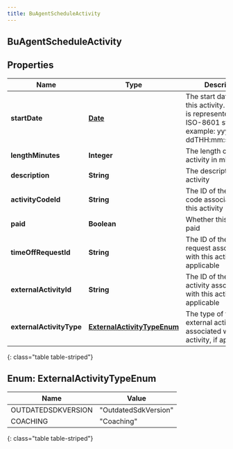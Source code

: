 ```yaml
---
title: BuAgentScheduleActivity
---
```


## BuAgentScheduleActivity

## Properties

| Name                     | Type                                                             | Description                                                                                                                   | Notes      |
| ------------------------ | ---------------------------------------------------------------- | ----------------------------------------------------------------------------------------------------------------------------- | ---------- |
| **startDate**            | <!----><!---->[**Date**](Date.md)<!---->                         | The start date/time of this activity. Date time is represented as an ISO-8601 string. For example: yyyy-MM-ddTHH:mm:ss[.mmm]Z | [optional] |
| **lengthMinutes**        | <!----><!---->**Integer**<!---->                                 | The length of this activity in minutes                                                                                        | [optional] |
| **description**          | <!----><!---->**String**<!---->                                  | The description of this activity                                                                                              | [optional] |
| **activityCodeId**       | <!----><!---->**String**<!---->                                  | The ID of the activity code associated with this activity                                                                     | [optional] |
| **paid**                 | <!----><!---->**Boolean**<!---->                                 | Whether this activity is paid                                                                                                 | [optional] |
| **timeOffRequestId**     | <!----><!---->**String**<!---->                                  | The ID of the time off request associated with this activity, if applicable                                                   | [optional] |
| **externalActivityId**   | <!----><!---->**String**<!---->                                  | The ID of the external activity associated with this activity, if applicable                                                  | [optional] |
| **externalActivityType** | [**ExternalActivityTypeEnum**](#ExternalActivityTypeEnum)<!----> | The type of the external activity associated with this activity, if applicable                                                | [optional] |

{: class="table table-striped"}

<a name="ExternalActivityTypeEnum"></a>

## Enum: ExternalActivityTypeEnum

| Name               | Value                          |
| ------------------ | ------------------------------ |
| OUTDATEDSDKVERSION | &quot;OutdatedSdkVersion&quot; |
| COACHING           | &quot;Coaching&quot;           |

{: class="table table-striped"}
